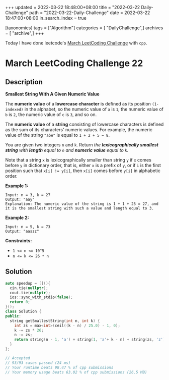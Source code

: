 +++
updated = 2022-03-22 18:48:00+08:00
title = "2022-03-22 Daily-Challenge"
path = "2022-03-22-Daily-Challenge"
date = 2022-03-22 18:47:00+08:00
in_search_index = true

[taxonomies]
tags = ["Algorithm"]
categories = [ "DailyChallenge",]
archives = [ "archive",]
+++

Today I have done leetcode's [March LeetCoding Challenge](https://leetcode.com/problems/smallest-string-with-a-given-numeric-value/) with `cpp`.

<!-- more -->

# March LeetCoding Challenge 22

## Description

**Smallest String With A Given Numeric Value**

The **numeric value** of a **lowercase character** is defined as its position `(1-indexed)` in the alphabet, so the numeric value of `a` is `1`, the numeric value of `b` is `2`, the numeric value of `c` is `3`, and so on.

The **numeric value** of a **string**  consisting of lowercase characters is defined as the sum of its  characters' numeric values. For example, the numeric value of the string `"abe"` is equal to `1 + 2 + 5 = 8`.

You are given two integers `n` and `k`. Return *the **lexicographically smallest string** with **length** equal to `n` and **numeric value** equal to `k`.*

Note that a string `x` is lexicographically smaller than string `y` if `x` comes before `y` in dictionary order, that is, either `x` is a prefix of `y`, or if `i` is the first position such that `x[i] != y[i]`, then `x[i]` comes before `y[i]` in alphabetic order.

 

**Example 1:**

```
Input: n = 3, k = 27
Output: "aay"
Explanation: The numeric value of the string is 1 + 1 + 25 = 27, and it is the smallest string with such a value and length equal to 3.
```

**Example 2:**

```
Input: n = 5, k = 73
Output: "aaszz"
```

 

**Constraints:**

- `1 <= n <= 10^5`
- `n <= k <= 26 * n`


## Solution

``` cpp
auto speedup = [](){
  cin.tie(nullptr);
  cout.tie(nullptr);
  ios::sync_with_stdio(false);
  return 0;
}();
class Solution {
public:
  string getSmallestString(int n, int k) {
    int zs = max<int>(ceil((k - n) / 25.0) - 1, 0);
    k -= zs * 26;
    n -= zs;
    return string(n - 1, 'a') + string(1, 'a'+ k - n) + string(zs, 'z');
  }
};

// Accepted
// 93/93 cases passed (24 ms)
// Your runtime beats 98.47 % of cpp submissions
// Your memory usage beats 63.02 % of cpp submissions (26.5 MB)
```
